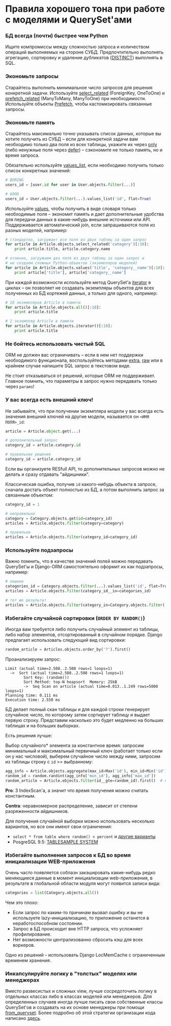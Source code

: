 # Правила хорошего тона при работе с моделями и QuerySet'ами

### БД всегда (почти) быстрее чем Python

Ищите компромиссы между сложностью запроса и количеством операций выполняемых на стороне СУБД. Предпочтительно выполнять агрегацию, сортировку и удаление дубликатов ([DISTINCT](http://www.postgresql.org/docs/9.0/static/sql-select.html#SQL-DISTINCT)) выполнять в SQL.

### Экономьте запросы

Старайтесь выполнить минимальное число запросов для решения конкретной задачи. Используйте [select_related](https://docs.djangoproject.com/en/1.9/ref/models/querysets/#select-related) (ForeignKey, OneToOne) и [prefetch_related](https://docs.djangoproject.com/en/1.9/ref/models/querysets/#prefetch-related) (ManyToMany, ManyToOne) при необходимости. Используйте объекты [Prefetch](https://docs.djangoproject.com/en/1.9/ref/models/querysets/#django.db.models.Prefetch), чтобы кастомизировать связанные запросы.

### Экономьте память

Старайтесь максимально точно указывать список данных, которые вы хотите получить из СУБД – если для конкретной задачи вам необходимо только два поля из всех таблицы, укажите их через [only](https://docs.djangoproject.com/en/1.9/ref/models/querysets/#django.db.models.query.QuerySet.only) (либо ненужные поля через [defer](https://docs.djangoproject.com/en/1.9/ref/models/querysets/#django.db.models.query.QuerySet.defer)) – сэкономите не только память, но и время запроса.

Обязательно используйте [values_list](https://docs.djangoproject.com/en/1.9/ref/models/querysets/#values-list), если необходимо получить только список конкретных значений:

```python
# BORING
users_id = [user.id for user in User.objects.filter(...)]

# GOOD
users_id = User.objects.filter(...).values_list('id', flat=True)
```

Используйте [values](https://docs.djangoproject.com/en/1.9/ref/models/querysets/#values), чтобы получить в виде словаря только необходимые поля – экономит память и дает дополнительные удобства для передачи данных в какие-нибудь внешние источники или API. Поддерживается автоматический join, если запрашиваются поля из разных моделей, например:

```python
# стандартно, загружает все поля из двух таблиц за один запрос
for article in Article.objects.select_related('category')[:10]:
    print article.title, article.category.name

# отлично, загружаем два поля из двух таблиц за один запрос и
# не создаем сложных Python-объектов (экземпляров моделей)
for article in Article.objects.values('title', 'category__name')[:10]:
    print article['title'], article['category__name']
```

При каждой возможности используйте метод QuerySet'a [iterator](https://docs.djangoproject.com/en/1.9/ref/models/querysets/#iterator) в циклах – он позволяет не создавать экземпляры объектов для всех полученных из БД кортежей данных, а только для одного, например:

```python
# 10 экземпляров Article в памяти
for article in Article.objects.all()[:10]:
    print article.title

# 1 экземпляр Article в памяти
for article in Article.objects.iterator()[:10]:
    print article.title
```

### Не бойтесь использовать чистый SQL

ORM не должен вас ограничивать – если в нем нет поддержки необходимого функционала, воспользуйтесь методами [extra](https://docs.djangoproject.com/en/1.9/ref/models/querysets/#extra), [raw](https://docs.djangoproject.com/en/1.9/ref/models/querysets/#raw) или в крайнем случае напишите SQL запрос в текстовом виде.

 Не стоит отказываться от решений, которые ORM не поддерживает. Главное помнить, что параметры в запрос нужно передавать только через `params`!

### У вас всегда есть внешний ключ!

Не забывайте, что при получении экземпляра модели у вас всегда есть значения внешний ключей на другие модели, называется он `<ИМЯ ПОЛЯ>_id`:

```python
article = Article.object.get(...)

# дополнительный запрос
category_id = article.category.id

# правильное решение
category_id = article.category_id
```

Если вы организуете RESfull API, то дополнительных запросов можно не делать и сразу отдавать "айдишники".

Классическая ошибка, получив `id` какого-нибудь объекта в запросе, сначала достать объект полностью из БД, а потом выполнить запрос за связанным объектом:

```python
category_id = 1

# неправильно
category = Category.objects.get(id=category_id)
articles = Article.objects.filter(category=category)

# правильно
articles = Article.objects.filter(category_id=category_id)
```

### Используйте подзапросы

Важно помнить, что в качестве значений полей можно передавать QuerySet'ы и Django-ORM самостоятельно оформит их как подзапросы, например:

```python
# лишнее
categories_id = Category.objects.filter(...).values_list('id', flat=True)
articles = Article.objects.filter(category_id__in=categories_id)

# тот же результат
articles = Article.objects.filter(category_in=Category.objects.filter(...))
```

### Избегайте случайной сортировки (`ORDER BY RANDOM()`)

Иногда вам требуется либо получить случайный элемент из таблицы, либо набор элементов, отсортированный в случайном порядке. Django предлагает использовать следующий вид сортировки:

```python
random_article = Articles.objects.order_by('?').first()
```

Проанализируем запрос:

```
Limit (actual time=2.508..2.508 rows=1 loops=1)
  ->  Sort (actual time=2.508..2.508 rows=1 loops=1)
        Sort Key: (random())
        Sort Method: top-N heapsort  Memory: 25kB
        ->  Seq Scan on article (actual time=0.013..1.249 rows=5000 loops=1)
Planning time: 0.111 ms
Execution time: 2.550 ms
```

БД делает полный скан таблицы и для каждой строки генерирует случайное число, по которому затем сортирует таблицу и выдает первую строку. Представим насколько это будет медленно на больших таблицах и на больших выборках.

Есть решения лучше:

Выбор случайного* элемента за константное время: запросим минимальный и максимальный первичный ключ (работает только если он у нас числовой), выберем случайное число между ними, запросим из таблицы строку с `id` >= выбранному:

```python
agg_info = Article.objects.aggregate(max_id=Max('id'), min_id=Min('id'))
random_id = random.randint(agg_info['min_id'], agg_info['max_id'])
random_article = Article.objects.filter(id__gte=random_id).first()  # order_by('id')?
```
**Pro**: 3 IndexScan'a, а значит что время получения можно считать константным.

**Contra**: неравномерное распределение, зависит от степени разряженности айдишников.

Для получения случайной выборки можно использовать несколько вариантов, но все они имеют свои ограничения:

* `select * from table where random() < percent` и [другие варианты](http://stackoverflow.com/questions/8674718/best-way-to-select-random-rows-postgresql)
* PosgreSQL 9.5: [TABLESAMPLE SYSTEM](http://www.postgresql.org/docs/9.5/static/sql-select.html#SQL-FROM)


### Избегайте выполнения запросов к БД во время инициализации WEB-приложения

Очень часто появляется соблазн закэшировать какие-нибудь редко меняющиеся данные в момент инициализации web-приложения, в результате в глобальной области модуля могут появится записи вида:

```python
categories = list(Category.objects.all())
```

Чем это плохо:

* Если запрос по каким-то причинам вызвал ошибку и вы не используете lazy-инициализацию, то приложение останется в неработоспособном состоянии.
* Запрос в БД происходит вне HTTP запроса, что усложняет профилирование.
* Нет возможности централизованно сбросить кэш для всех воркеров.

Одно из решений – использовать Django LocMemCache с ограниченным временем хранения.

### Инкапсулируйте логику в "толстых" моделях или менеджерах

Вместо развесистых и сложных view,  лучше сосредоточить логику в отдельных классах либо в классах моделей или менеджеров. Для определенных случаев иногда лучше писать свои собственные классы QuerySet'ов и создавать на их основе менеджеры при помощи [from_queryset](https://docs.djangoproject.com/en/1.9/topics/db/managers/#from-queryset).  Более подробно об этой стратегии организации кода написано [здесь](http://redbeacon.github.io/2014/01/28/Fat-Models-a-Django-Code-Organization-Strategy/).
